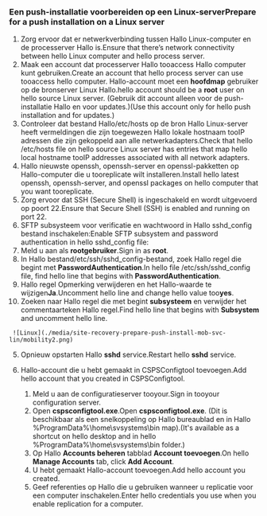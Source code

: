 ### <a name="prepare-for-a-push-installation-on-a-linux-server"></a><span data-ttu-id="504a0-101">Een push-installatie voorbereiden op een Linux-server</span><span class="sxs-lookup"><span data-stu-id="504a0-101">Prepare for a push installation on a Linux server</span></span>

1. <span data-ttu-id="504a0-102">Zorg ervoor dat er netwerkverbinding tussen Hallo Linux-computer en de processerver Hallo is.</span><span class="sxs-lookup"><span data-stu-id="504a0-102">Ensure that there’s network connectivity between hello Linux computer and hello process server.</span></span>
2. <span data-ttu-id="504a0-103">Maak een account dat processerver Hallo tooaccess Hallo computer kunt gebruiken.</span><span class="sxs-lookup"><span data-stu-id="504a0-103">Create an account that hello process server can use tooaccess hello computer.</span></span> <span data-ttu-id="504a0-104">Hallo-account moet een **hoofdmap** gebruiker op de bronserver Linux Hallo.</span><span class="sxs-lookup"><span data-stu-id="504a0-104">hello account should be a **root** user on hello source Linux server.</span></span> <span data-ttu-id="504a0-105">(Gebruik dit account alleen voor de push-installatie Hallo en voor updates.)</span><span class="sxs-lookup"><span data-stu-id="504a0-105">(Use this account only for hello push installation and for updates.)</span></span>
3. <span data-ttu-id="504a0-106">Controleer dat bestand Hallo/etc/hosts op de bron Hallo Linux-server heeft vermeldingen die zijn toegewezen Hallo lokale hostnaam tooIP adressen die zijn gekoppeld aan alle netwerkadapters.</span><span class="sxs-lookup"><span data-stu-id="504a0-106">Check that hello /etc/hosts file on hello source Linux server has entries that map hello local hostname tooIP addresses associated with all network adapters.</span></span>
4. <span data-ttu-id="504a0-107">Hallo nieuwste openssh, openssh-server en openssl-pakketten op Hallo-computer die u tooreplicate wilt installeren.</span><span class="sxs-lookup"><span data-stu-id="504a0-107">Install hello latest openssh, openssh-server, and openssl packages on hello computer that you want tooreplicate.</span></span>
5. <span data-ttu-id="504a0-108">Zorg ervoor dat SSH (Secure Shell) is ingeschakeld en wordt uitgevoerd op poort 22.</span><span class="sxs-lookup"><span data-stu-id="504a0-108">Ensure that Secure Shell (SSH) is enabled and running on port 22.</span></span>
6. <span data-ttu-id="504a0-109">SFTP subsysteem voor verificatie en wachtwoord in Hallo sshd_config bestand inschakelen:</span><span class="sxs-lookup"><span data-stu-id="504a0-109">Enable SFTP subsystem and password authentication in hello sshd_config file:</span></span>
  1.  <span data-ttu-id="504a0-110">Meld u aan als **rootgebruiker**.</span><span class="sxs-lookup"><span data-stu-id="504a0-110">Sign in as **root**.</span></span>
  2.  <span data-ttu-id="504a0-111">In Hallo bestand/etc/ssh/sshd_config-bestand, zoek Hallo regel die begint met **PasswordAuthentication**.</span><span class="sxs-lookup"><span data-stu-id="504a0-111">In hello file /etc/ssh/sshd_config file, find hello line that begins with **PasswordAuthentication**.</span></span>
  3.  <span data-ttu-id="504a0-112">Hallo regel Opmerking verwijderen en het Hallo-waarde te wijzigen**Ja**.</span><span class="sxs-lookup"><span data-stu-id="504a0-112">Uncomment hello line and change hello value too**yes**.</span></span>
  4.  <span data-ttu-id="504a0-113">Zoeken naar Hallo regel die met begint **subsysteem** en verwijder het commentaarteken Hallo regel.</span><span class="sxs-lookup"><span data-stu-id="504a0-113">Find hello line that begins with **Subsystem** and uncomment hello line.</span></span>

     ![Linux](./media/site-recovery-prepare-push-install-mob-svc-lin/mobility2.png)
  5. <span data-ttu-id="504a0-115">Opnieuw opstarten Hallo **sshd** service.</span><span class="sxs-lookup"><span data-stu-id="504a0-115">Restart hello **sshd** service.</span></span>

7. <span data-ttu-id="504a0-116">Hallo-account die u hebt gemaakt in CSPSConfigtool toevoegen.</span><span class="sxs-lookup"><span data-stu-id="504a0-116">Add hello account that you created in CSPSConfigtool.</span></span>
    1.  <span data-ttu-id="504a0-117">Meld u aan de configuratieserver tooyour.</span><span class="sxs-lookup"><span data-stu-id="504a0-117">Sign in tooyour configuration server.</span></span>
    2.  <span data-ttu-id="504a0-118">Open **cspsconfigtool.exe**.</span><span class="sxs-lookup"><span data-stu-id="504a0-118">Open **cspsconfigtool.exe**.</span></span> <span data-ttu-id="504a0-119">(Dit is beschikbaar als een snelkoppeling op Hallo bureaublad en in Hallo %ProgramData%\home\svsystems\bin map).</span><span class="sxs-lookup"><span data-stu-id="504a0-119">(It's available as a shortcut on hello desktop and in hello %ProgramData%\home\svsystems\bin folder.)</span></span>
    3.  <span data-ttu-id="504a0-120">Op Hallo **Accounts beheren** tabblad **Account toevoegen**.</span><span class="sxs-lookup"><span data-stu-id="504a0-120">On hello **Manage Accounts** tab, click **Add Account**.</span></span>
    4.  <span data-ttu-id="504a0-121">U hebt gemaakt Hallo-account toevoegen.</span><span class="sxs-lookup"><span data-stu-id="504a0-121">Add hello account you created.</span></span> 
    5.  <span data-ttu-id="504a0-122">Geef referenties op Hallo die u gebruiken wanneer u replicatie voor een computer inschakelen.</span><span class="sxs-lookup"><span data-stu-id="504a0-122">Enter hello credentials you use when you enable replication for a computer.</span></span>
